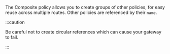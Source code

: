 The Composite policy allows you to create groups of other policies, for easy reuse across multiple routes. Other policies are referenced by their `name`<!-- -->.

:::caution

Be careful not to create circular references which can cause your gateway to
fail.

:::
